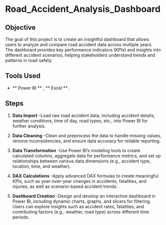 # Road_Accident_Analysis_Dashboard

## Objective
The goal of this project is to create an insightful dashboard that allows users to analyze and compare road accident data across multiple years. The dashboard provides key performance indicators (KPIs) and insights into different accident scenarios, helping stakeholders understand trends and patterns in road safety.

## Tools Used
- ** Power BI ** , ** Excel ** .

## Steps

1. **Data Import**
-Load raw road accident data, including accident details, weather conditions, time of day, road types, etc., into Power BI for further analysis.

2. **Data Cleaning**
-Clean and preprocess the data to handle missing values, remove inconsistencies, and ensure data accuracy for reliable reporting.

3. **Data Transformation**
-Use Power BI’s modeling tools to create calculated columns, aggregate data for performance metrics, and set up relationships between various data dimensions (e.g., accident type, location, time, and weather).

4. **DAX Calculations**
-Apply advanced DAX formulas to create meaningful KPIs, such as year-over-year changes in accidents, fatalities, and injuries, as well as scenario-based accident trends.

5. **Dashboard Creation**
-Design and develop an interactive dashboard in Power BI, including dynamic charts, graphs, and slicers for filtering. Users can explore insights such as accident rates, fatalities, and contributing factors (e.g., weather, road type) across different time periods.





